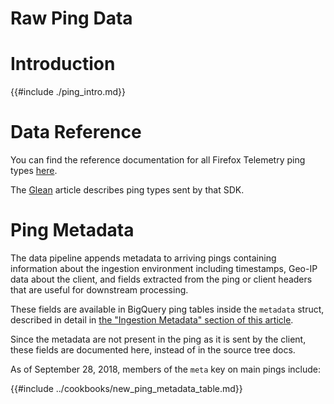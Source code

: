 # Raw Ping Data

<!-- toc -->

# Introduction

{{#include ./ping_intro.md}}

# Data Reference

You can find the reference documentation for all Firefox Telemetry ping types
[here](https://firefox-source-docs.mozilla.org/toolkit/components/telemetry/telemetry/concepts/pings.html).

The [Glean](../concepts/glean/glean.md) article describes ping types sent by that SDK.

# Ping Metadata

The data pipeline appends metadata to arriving pings containing
information about the ingestion environment including timestamps,
Geo-IP data about the client,
and fields extracted from the ping or client headers that are useful for downstream processing.

These fields are available in BigQuery ping tables inside the `metadata` struct, described in detail
in [the "Ingestion Metadata" section of this article](../cookbooks/new_ping.md).

Since the metadata are not present in the ping as it is sent by the client,
these fields are documented here, instead of in the source tree docs.

As of September 28, 2018, members of the `meta` key on main pings include:

<!-- table generated via `scripts/new_ping_metadata_table.py > src/cookbooks/new_ping_metadata_table.md` -->

{{#include ../cookbooks/new_ping_metadata_table.md}}
